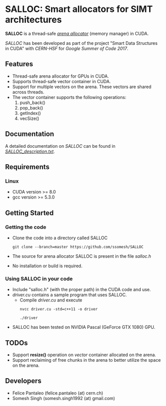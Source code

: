 
# SALLOC: Smart allocators for SIMT architectures 

**SALLOC** is a thread-safe [*arena allocator*](https://en.wikipedia.org/wiki/Region-based_memory_management) (memory manager) in CUDA.

*SALLOC* has been developed as part of the project "Smart Data Structures in CUDA" with _CERN-HSF_ for _Google Summer of Code 2017_.

## Features

- Thread-safe arena allocator for GPUs in CUDA.
- Supports thread-safe vector container in CUDA.
- Support for multiple vectors on the arena. These vectors are shared across threads.
- The vector container supports the following operations:
    1. push_back()
    2. pop_back()
    3. getIndex()
    4. vecSize() 

## Documentation

A detailed documentation on *SALLOC* can be found in [*SALLOC_description.txt*](SALLOC_description.txt).

## Requirements

### Linux

- CUDA version >= 8.0
- gcc version >= 5.3.0

## Getting Started

### Getting the code

- Clone the code into a directory called SALLOC
    ```
    git clone --branch=master https://github.com/ssomesh/SALLOC
    ```
- The source for arena allocator SALLOC is present in the file *salloc.h*

- No installation or build is required. 

### Using SALLOC in your code

- Include "salloc.h" (with the proper path) in the CUDA code and use.
- *driver.cu* contains a sample program that uses SALLOC.
    - Compile *driver.cu* and execute
        ```    
        nvcc driver.cu -std=c++11 -o driver
    
        ./driver
        ```
- SALLOC has been tested on NVIDIA Pascal (GeForce GTX 1080) GPU.

## TODOs

- Support **resize()** operation on *vector* container allocated on the arena.
- Support reclaiming of free chunks in the arena to better utilize the space on the arena.

## Developers

- Felice Pantaleo (felice.pantaleo (at) cern.ch)
- Somesh Singh (somesh.singh1992 (at) gmail.com)

